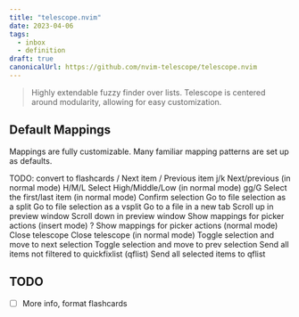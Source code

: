 ```yaml
---
title: "telescope.nvim"
date: 2023-04-06
tags:
  - inbox
  - definition
draft: true
canonicalUrl: https://github.com/nvim-telescope/telescope.nvim
---
```


> Highly extendable fuzzy finder over lists. Telescope is centered around modularity, allowing for easy customization.

## Default Mappings

Mappings are fully customizable. Many familiar mapping patterns are set up as defaults.

TODO: convert to flashcards
<C-n>/<Down>	Next item
<C-p>/<Up>	Previous item
j/k	Next/previous (in normal mode)
H/M/L	Select High/Middle/Low (in normal mode)
gg/G	Select the first/last item (in normal mode)
<CR>	Confirm selection
<C-x>	Go to file selection as a split
<C-v>	Go to file selection as a vsplit
<C-t>	Go to a file in a new tab
<C-u>	Scroll up in preview window
<C-d>	Scroll down in preview window
<C-/>	Show mappings for picker actions (insert mode)
?	Show mappings for picker actions (normal mode)
<C-c>	Close telescope
<Esc>	Close telescope (in normal mode)
<Tab>	Toggle selection and move to next selection
<S-Tab>	Toggle selection and move to prev selection
<C-q>	Send all items not filtered to quickfixlist (qflist)
<M-q>	Send all selected items to qflist

## TODO
- [ ] More info, format flashcards

